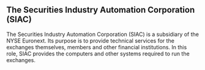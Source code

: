 ## The Securities Industry Automation Corporation (SIAC)

The Securities Industry Automation Corporation (SIAC) is a subsidiary of the NYSE Euronext. Its purpose is to provide technical services for the exchanges themselves, members and other financial institutions. In this role, SIAC provides the computers and other systems required to run the exchanges. 